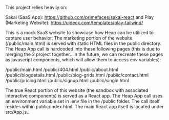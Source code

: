 This project relies heavily on:

Sakai (SaaS App): https://github.com/primefaces/sakai-react
and
Play (Marketing Website): https://uideck.com/templates/play-tailwind/

This is a mock SaaS website to showcase how Heap can be utilized to capture user behavior. The marketing portion of the website (/public/main.html) is served with static HTML files in the public directory.  The Heap App call is hardcoded into these following pages (this is due to merging the 2 project together...in the future, we can recreate these pages as javascript components, which will allow them to access env variables):

/public/main.html
/public/404.html
/public/about.html
/public/blogdetails.html
/public/blog-grids.html
/public/contact.html
/public/pricing.html
/public/signup.html
/public/singin.html

The true React portion of this website (the sandbox with associated interactive components) is served as a React app.  The Heap App call uses an environment variable set in .env file in the /public folder.  The call itself resides within public/index.html.  The main React app itself is located under src/App.js..
